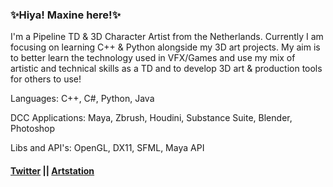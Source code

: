 ### ✨Hiya! Maxine here!✨

 I'm a Pipeline TD & 3D Character Artist from the Netherlands.
 Currently I am focusing on learning C++ & Python alongside my 3D art projects.
 My aim is to better learn the technology used in VFX/Games and use my mix of artistic and technical skills as a TD and to develop 3D art & production tools for others to use!


 Languages: C++, C#, Python, Java
 
 DCC Applications: Maya, Zbrush, Houdini, Substance Suite, Blender, Photoshop
 
 Libs and API's: OpenGL, DX11, SFML, Maya API

#### [Twitter](https://twitter.com/MaxineCodes) || [Artstation](https://www.artstation.com/maxine3d)

